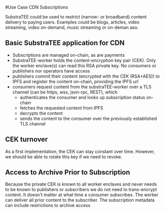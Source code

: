 #Use Case CDN Subscriptions

SubstraTEE could be used to restrict (narrow- or broadband) content delivery to paying users. Examples could be blogs, articles, video streaming, video on-demand, music streaming or on-deman aso.

## Basic SubstraTEE application for CDN

* Subscriptions are managed on-chain, as are payments
* SubstraTEE-worker holds the content-encryption key pair (CEK). Only the worker enclave(s) can read this RSA private key. 
No consumers or publishers nor operators have access
* publishers commit their content (encrypted with the CEK (RSA+AES)) to IPFS and register the content on-chain, providing the IPFS url
* consumers request content from the substraTEE-worker over a TLS channel (can be https, wss, json-rpc, REST), which 
  * authenticates the consumer and looks up subscription status on-chain
  * fetches the requested content from IPFS
  * decrypts the content
  * sends the content to the consumer over the previously established TLS channel
  
## CEK turnover
As a first implementation, the CEK can stay constant over time. However, we should be able to rotate this key if we need to revoke.

## Access to Archive Prior to Subscription
Because the private CEK is known to all worker enclaves and never needs to be known to publishers or subscribers we do not need to trans-encrypt content. 
It doesn't matter at what time a consumer subscribes. The worker can deliver all prior content to the subscriber. The subscription metadata can include restrictions to archive access 
